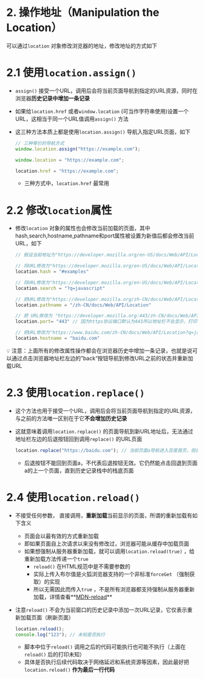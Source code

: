# 2. 操作地址（Manipulation the Location）

可以通过`location` 对象修改浏览器的地址，修改地址的方式如下

# 2.1 使用`location.assign()`

- `assign()` 接受一个URL，调用后会将当前页面导航到指定的URL资源，同时在浏览器**历史记录中增加一条记录**
- 如果给`location.href` 或者`window.location` (可当作字符串使用)设置一个URL，这相当于同一个URL值调用`assign()` 方法
- 这三种方法本质上都是使用`location.assign()` 导航入指定URL页面，如下
    
    ```jsx
    // 三种等价的导航方式
    window.location.assign("https://example.com");
    
    window.location = "https://example.com";
    
    location.href = "https://example.com";
    ```
    
    - 三种方式中，`location.href` 最常用

# 2.2 修改`location`属性

- 修改`location` 对象的属性也会修改当前加载的页面，其中hash,search,hostname,pathname和port属性被设置为新值后都会修改当前URL，如下
    
    ```jsx
    // 假设当前地址为"https://developer.mozilla.org/en-US/docs/Web/API/Location"
    
    // 将URL修改为"https://developer.mozilla.org/en-US/docs/Web/API/Location#examples"
    location.hash = "#examples"
    
    // 将URL修改为"https://developer.mozilla.org/en-US/docs/Web/API/Location?q=javascript#examples"
    location.search = "?q=javascript"
    
    // 把URL修改为"https://developer.mozilla.org/zh-CN/docs/Web/API/Location?q=javascript#examples"
    location.pathname = "/zh-CN/docs/Web/API/Location"
    
    // 把 URL修改为 "https://developer.mozilla.org:443/zh-CN/docs/Web/API/Location?q=javascript#examples"
    location.port= "443" // 因为https协议端口默认为443所以地址栏不会显示，打印location.port仍然是空字符串
    
    // 把URL修改为"https://www.baidu.com/zh-CN/docs/Web/API/Location?q=javascript#examples"
    location.hostname = "baidu.com"
    ```
    

<aside>
💡 注意：上面所有的修改属性操作都会在浏览器历史中增加一条记录，也就是说可以通过点击浏览器地址栏左边的”back“按钮导航到修改URL之前的状态并重新加载URL

</aside>

# 2.3 使用`location.replace()`

- 这个方法也用于接受一个URL，调用后会将当前页面导航到指定的URL资源，与之前的方法唯一区别在于它**不会增加历史记录**
- 这就意味着调用`location.replace()` 的页面导航到新URL地址后，无法通过地址栏左边的后退按钮回到调用`replace()` 的URL页面
    
    ```jsx
    location.replace("https://baidu.com"); // 当前页面a导航进入百度首页，但是无法通过后退按钮回到页面a
    ```
    
    - 后退按钮不能回到页面a，不代表后退按钮无效。它仍然能点击回退到页面a的上一个页面，直到历史记录栈中的栈底页面

# 2.4 使用`location.reload()`

- 不接受任何参数， 直接调用，**重新加载**当前显示的页面，所谓的重新加载有如下含义
    - 页面会以最有效的方式重新加载
    - 即如果页面自上次请求以来没有修改过，浏览器可能从缓存中加载页面
    - 如果想强制从服务器重新加载，就可以调用`location.reload(true)` ，给重新加载方法传递一个`true`
        - `reload()` 在HTML规范中是不需要参数的
        - 实际上传入布尔值是火狐浏览器支持的一个非标准`forceGet` （强制获取）的实现
        - 所以无需因此而传入`true` ，不是所有浏览器都支持强制从服务器重新加载，详情查看**[MDN-reload](https://developer.mozilla.org/zh-CN/docs/Web/API/Location/reload)**
- 注意`reload()` 不会为当前窗口的历史记录中添加一次URL记录，它仅表示重新加载页面（刷新页面）
    
    ```jsx
    location.reload();
    console.log("123"); // 未知是否执行
    ```
    
    - 脚本中位于`reload()` 调用之后的代码可能执行也可能不执行（上面在`reload()` 后的打印未知）
    - 具体是否执行后续代码取决于网络延迟和系统资源等因素，因此最好把`location.reload()` **作为最后一行代码**